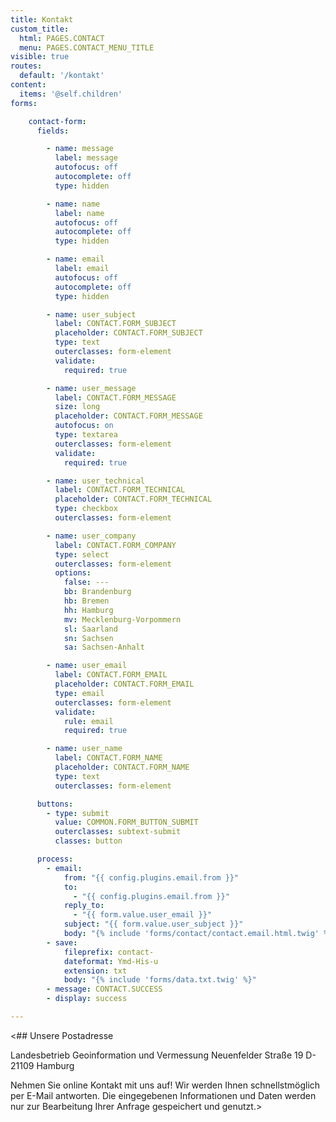 ```yaml
---
title: Kontakt
custom_title:
  html: PAGES.CONTACT
  menu: PAGES.CONTACT_MENU_TITLE
visible: true
routes:
  default: '/kontakt'
content:
  items: '@self.children'
forms:

    contact-form:
      fields:

        - name: message
          label: message
          autofocus: off
          autocomplete: off
          type: hidden

        - name: name
          label: name
          autofocus: off
          autocomplete: off
          type: hidden

        - name: email
          label: email
          autofocus: off
          autocomplete: off
          type: hidden

        - name: user_subject
          label: CONTACT.FORM_SUBJECT
          placeholder: CONTACT.FORM_SUBJECT
          type: text
          outerclasses: form-element
          validate:
            required: true

        - name: user_message
          label: CONTACT.FORM_MESSAGE
          size: long
          placeholder: CONTACT.FORM_MESSAGE
          autofocus: on
          type: textarea
          outerclasses: form-element
          validate:
            required: true

        - name: user_technical
          label: CONTACT.FORM_TECHNICAL
          placeholder: CONTACT.FORM_TECHNICAL
          type: checkbox
          outerclasses: form-element

        - name: user_company
          label: CONTACT.FORM_COMPANY
          type: select
          outerclasses: form-element
          options:
            false: ---
            bb: Brandenburg
            hb: Bremen
            hh: Hamburg
            mv: Mecklenburg-Vorpommern
            sl: Saarland
            sn: Sachsen
            sa: Sachsen-Anhalt

        - name: user_email
          label: CONTACT.FORM_EMAIL
          placeholder: CONTACT.FORM_EMAIL
          type: email
          outerclasses: form-element
          validate:
            rule: email
            required: true

        - name: user_name
          label: CONTACT.FORM_NAME
          placeholder: CONTACT.FORM_NAME
          type: text
          outerclasses: form-element

      buttons:
        - type: submit
          value: COMMON.FORM_BUTTON_SUBMIT
          outerclasses: subtext-submit
          classes: button

      process:
        - email:
            from: "{{ config.plugins.email.from }}"
            to:
              - "{{ config.plugins.email.from }}"
            reply_to:
              - "{{ form.value.user_email }}"
            subject: "{{ form.value.user_subject }}"
            body: "{% include 'forms/contact/contact.email.html.twig' %}"
        - save:
            fileprefix: contact-
            dateformat: Ymd-His-u
            extension: txt
            body: "{% include 'forms/data.txt.twig' %}"
        - message: CONTACT.SUCCESS
        - display: success

---
```

<## Unsere Postadresse

Landesbetrieb Geoinformation und Vermessung
Neuenfelder Straße 19
D-21109 Hamburg


Nehmen Sie online Kontakt mit uns auf! Wir werden Ihnen schnellstmöglich per E-Mail antworten. Die eingegebenen Informationen und Daten werden nur zur Bearbeitung Ihrer Anfrage gespeichert und genutzt.>